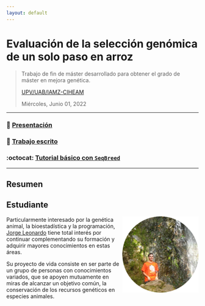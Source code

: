 ```yaml
---
layout: default
---
```


# Evaluación de la selección genómica de un solo paso en arroz
> Trabajo de fin de máster desarrollado para obtener el grado de máster en mejora genética.
>
> [UPV/UAB/IAMZ-CIHEAM](http://www.mastermejorageneticaanimal.es/)
>
> Miércoles, Junio 01, 2022  

---

### :eyes: [Presentación](https://leo4luffy.github.io/Repo_TFM/Presentacion/index.html)

### :scroll: <a href="https://leo4luffy.github.io/Repo_TFM/Escrito/TFM.pdf">Trabajo escrito</a>

### :octocat: [Tutorial básico con `SeqBreed`](https://leo4luffy.github.io/Repo_TFM/TFM_resultados/docs/)

---

## Resumen

## Estudiante

<img src="logo/Leo.png" align = "right" width = "200px">

Particularmente interesado por la genética animal, la bioestadística y la programación, [Jorge Leonardo](https://leo4luffy.github.io/Repo_TFM/) tiene total interés por continuar complementando su formación y adquirir mayores conocimientos en estas áreas.

Su proyecto de vida consiste en ser parte de un grupo de personas con conocimientos variados, que se apoyen mutuamente en miras de alcanzar un objetivo común, la conservación de los recursos genéticos en especies animales.
